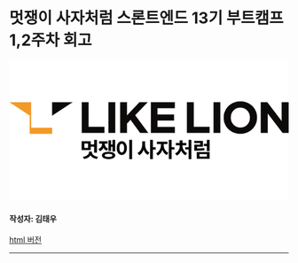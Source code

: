 # 멋쟁이 사자처럼 스론트엔드 13기 부트캠프 1,2주차 회고

![likelion bootcamp image](/src/assets/images/likelion.png "likelion")

#### 작성자: 김태우

[html 버전](/src/retrospect.html "restrospect html version")

<hr>
